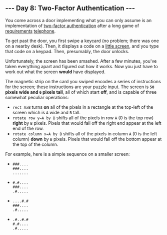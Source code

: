 <article class="day-desc"><h2>--- Day 8: Two-Factor Authentication ---</h2><p>You come across a door implementing what you can only assume is an implementation of <a href="https://en.wikipedia.org/wiki/Multi-factor_authentication">two-factor authentication</a> after a long game of <a href="https://en.wikipedia.org/wiki/Requirement">requirements</a> <a href="https://en.wikipedia.org/wiki/Chinese_whispers">telephone</a>.</p>
<p>To get past the door, you first swipe a keycard (no problem; there was one on a nearby desk). Then, it displays a code on a <a href="https://www.google.com/search?q=tiny+lcd&amp;tbm=isch">little screen</a>, and you type that code on a keypad. Then, presumably, the door unlocks.</p>
<p>Unfortunately, the screen has been <span title="BUT BY WHOM?!">smashed</span>. After a few minutes, you've taken everything apart and figured out how it works. Now you just have to work out what the screen <b>would</b> have displayed.</p>
<p>The magnetic strip on the card you swiped encodes a series of instructions for the screen; these instructions are your puzzle input. The screen is <b><code>50</code> pixels wide and <code>6</code> pixels tall</b>, all of which start <b>off</b>, and is capable of three somewhat peculiar operations:</p>
<ul>
<li><code>rect AxB</code> turns <b>on</b> all of the pixels in a rectangle at the top-left of the screen which is <code>A</code> wide and <code>B</code> tall.</li>
<li><code>rotate row y=A by B</code> shifts all of the pixels in row <code>A</code> (0 is the top row) <b>right</b> by <code>B</code> pixels. Pixels that would fall off the right end appear at the left end of the row.</li>
<li><code>rotate column x=A by B</code> shifts all of the pixels in column <code>A</code> (0 is the left column) <b>down</b> by <code>B</code> pixels. Pixels that would fall off the bottom appear at the top of the column.</li>
</ul>
<p>For example, here is a simple sequence on a smaller screen:</p>
<ul>
<li><pre><code>###....
###....
.......</code></pre></li>
<li><pre><code>#.#....
###....
.#.....</code></pre></li>
<li><pre><code>....#.#
###....
.#.....</code></pre></li>
<li><pre><code>.#..#.#
#.#....
.#.....</code></pre></li>
</ul>


</article>

<form method="post" action="8/answer"><input type="hidden" name="level" value="1"></form>